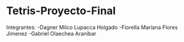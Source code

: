 # Tetris-Proyecto-Final
Integrantes:
-Dagner Milco Lupacca Holgado
-Fiorella Mariana Flores Jimenez
-Gabriel Olaechea Aranibar